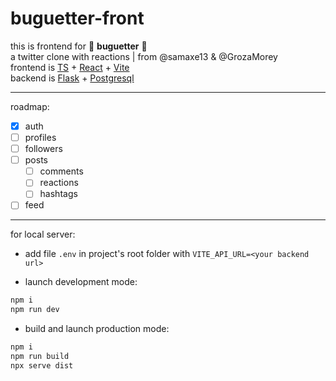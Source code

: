 # buguetter-front

this is frontend for 🥖 **buguetter**  🥖  
a twitter clone with reactions | from @samaxe13 & @GrozaMorey  
frontend is [TS](https://www.typescriptlang.org/) + [React](https://reactjs.org/) + [Vite](https://vitejs.dev/)  
backend is [Flask](https://flask.palletsprojects.com) + [Postgresql](https://www.postgresql.org/)  

[//]: # (insert deployed link ^ in buguetter name)

---
roadmap:
- [x] auth
- [ ] profiles
- [ ] followers
- [ ] posts
  - [ ] comments
  - [ ] reactions
  - [ ] hashtags
- [ ] feed 

---

for local server: 
- add file `.env` in project's root folder with `VITE_API_URL=<your backend url>`

- launch development mode:
```bash
npm i
npm run dev
```
- build and launch production mode:
```bash
npm i
npm run build
npx serve dist
```

